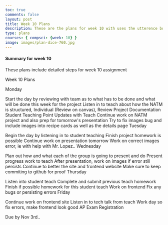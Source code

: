 ```yaml
---
toc: true
comments: false
layout: post
title: Week 10 Plans
description: These are the plans for week 10 with uses the utterence bot
type: plans
courses: { compsci: {week: 10} }
image: images/plan-dice-760.jpg
---
```



#### Summary for week 10
These plans include detailed steps for week 10 assignment

Week 10 Plans

Monday

 Start the day by reviewing with team as to what has to be done and what will be done this week for the project
 Listen in to teach about how the NATM is structured, Individual (Review on canvas), Review Project Documentation
 Student Teaching Point Updates with Teach
 Continue work on NATM project and also prep for tomorrow's presentation
 Try to fix images bug and include images into recipe cards as well as the details page
Tuesday

 Begin the day by listening in to student teaching
 Finish project homework is possible
 Continue work on presentation tomorrow
 Work on correct images error, ie with help with Mr. Lopez..
Wednesday

 Plan out how and what each of the group is going to present and do
 Present progress work to teach
 After presentation, work on images if error still persists
 Continue to better the site and frontend website
 Make sure to keep commiting to github for proof
Thursday

 Listen into student teach
 Complete and submit previous teach homework
 Finish if possible homework for this student teach
 Work on frontend
 Fix any bugs or persisting errors
Friday

 Continue work on frontend site
 Listen in to tech talk from teach
 Work day so fix errors, make frontend look good
AP Exam Registration

 Due by Nov 3rd..


